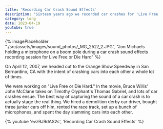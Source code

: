 ```yaml
---
title: 'Recording Car Crash Sound Effects'
description: "Sixteen years ago we recorded car crashes for 'Live Free or Die Hard' at a race track in San Bernardino, CA."
category: long
date: 2023-04-19
youtube: true
---
```


{% imagePlaceholder "./src/assets/images/sound_photos/_MG_2527_2.JPG", "Jon Michaels holding a microphone on a boom pole during a car crash sound effects recording session for Live Free or Die Hard" %}

On April 12, 2007, we headed out to the Orange Show Speedway in San Bernardino, CA with the intent of crashing cars into each other a whole lot of times.

We were working on "Live Free or Die Hard." In the movie, Bruce Willis' John McClane takes on Timothy Olyphant's Thomas Gabriel, and lots of car crashes ensue. The best way of capturing the sound of a car crash is to actually stage the real thing. We hired a demolition derby car driver, bought three junker cars off him, rented the race track, set up a bunch of microphones, and spent the day slamming cars into each other.

{% youtube 'evzRJRdAS2s', 'Recording Car Crash Sound Effects' %}